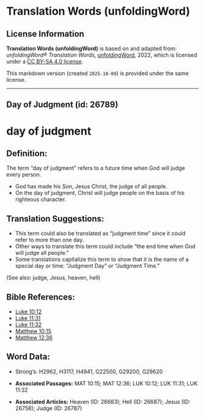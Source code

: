 # Translation Words (unfoldingWord)

## License Information

**Translation Words (unfoldingWord)** is based on and adapted from: _unfoldingWord® Translation Words_, [unfoldingWord](https://unfoldingword.org/utw), 2022, which is licensed under a [CC BY-SA 4.0 license](https://creativecommons.org/licenses/by-sa/4.0/legalcode.en).

This markdown version (created `2025-10-09`) is provided under the same license.



--------------------------------

## Day of Judgment (id: 26789)

day of judgment
===============

Definition:
-----------

The term “day of judgment” refers to a future time when God will judge every person.

* God has made his Son, Jesus Christ, the judge of all people.
* On the day of judgment, Christ will judge people on the basis of his righteous character.

Translation Suggestions:
------------------------

* This term could also be translated as “judgment time” since it could refer to more than one day.
* Other ways to translate this term could include “the end time when God will judge all people.”
* Some translations capitalize this term to show that it is the name of a special day or time: “Judgment Day” or “Judgment Time.”

(See also: judge, Jesus, heaven, hell)

Bible References:
-----------------

* [Luke 10:12](https://ref.ly/Luke10:12)
* [Luke 11:31](https://ref.ly/Luke11:31)
* [Luke 11:32](https://ref.ly/Luke11:32)
* [Matthew 10:15](https://ref.ly/Matt10:15)
* [Matthew 12:36](https://ref.ly/Matt12:36)

Word Data:
----------

* Strong’s: H2962, H3117, H4941, G22500, G29200, G29620

* **Associated Passages:** MAT 10:15; MAT 12:36; LUK 10:12; LUK 11:31; LUK 11:32
* **Associated Articles:** Heaven (ID: 26683); Hell (ID: 26687); Jesus (ID: 26758); Judge (ID: 26787)

